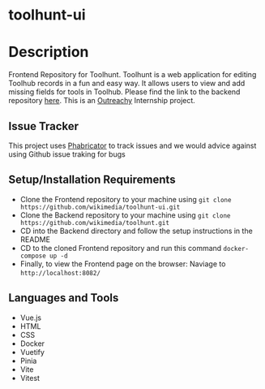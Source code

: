 # toolhunt-ui
# Description
Frontend Repository for Toolhunt. Toolhunt is a web application for editing Toolhub records in a fun and easy way. It allows users to view and add missing fields for tools in Toolhub. Please find the link to the backend repository [here](https://github.com/wikimedia/toolhunt). This is an [Outreachy](https://www.outreachy.org/) Internship project. 
## Issue Tracker
 This project uses [Phabricator](https://phabricator.wikimedia.org/project/board/6283/) to track issues and we would advice against using Github issue traking for bugs
## Setup/Installation Requirements
* Clone the Frontend repository to your machine using `git clone https://github.com/wikimedia/toolhunt-ui.git` 
* Clone the Backend repository to your machine using `git clone https://github.com/wikimedia/toolhunt.git`
* CD into the Backend directory and follow the setup instructions in the README
* CD to the cloned Frontend repository and run this command `docker-compose up -d`
* Finally, to view the Frontend page on the browser: Naviage to `http://localhost:8082/`
## Languages and Tools
* Vue.js
* HTML
* CSS
* Docker
* Vuetify
* Pinia
* Vite
* Vitest

